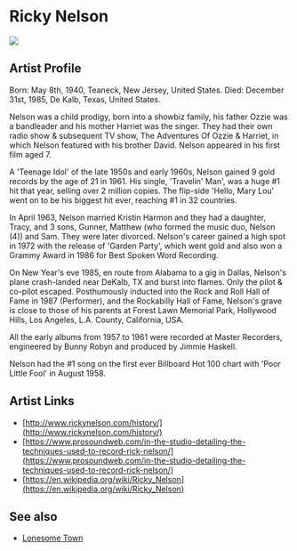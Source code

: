 # Ricky Nelson

![](../../asssets/artists/Ricky_Nelson.png)

## Artist Profile

Born: May 8th, 1940, Teaneck, New Jersey, United States.
Died: December 31st, 1985, De Kalb, Texas, United States.

Nelson was a child prodigy, born into a showbiz family, his father Ozzie was a bandleader and his mother Harriet was the singer. They had their own radio show & subsequent TV show, The Adventures Of Ozzie & Harriet, in which Nelson featured with his brother David. Nelson appeared in his first film aged 7.

A 'Teenage Idol' of the late 1950s and early 1960s, Nelson gained 9 gold records by the age of 21 in 1961. His single, 'Travelin' Man', was a huge #1 hit that year, selling over 2 million copies. The flip-side 'Hello, Mary Lou' went on to be his biggest hit ever, reaching #1 in 32 countries.

In April 1963, Nelson married Kristin Harmon and they had a daughter, Tracy, and 3 sons, Gunner, Matthew (who formed the music duo, Nelson (4)) and Sam. They were later divorced. Nelson's career gained a high spot in 1972 with the release of 'Garden Party', which went gold and also won a Grammy Award in 1986 for Best Spoken Word Recording.

On New Year's eve 1985, en route from Alabama to a gig in Dallas, Nelson's plane crash-landed near DeKalb, TX and burst into flames. Only the pilot & co-pilot escaped. Posthumously inducted into the Rock and Roll Hall of Fame in 1987 (Performer), and the Rockabilly Hall of Fame, Nelson's grave is close to those of his parents at Forest Lawn Memorial Park, Hollywood Hills, Los Angeles, L.A. County, California, USA.

All the early albums from 1957 to 1961 were recorded at Master Recorders, engineered by Bunny Robyn and produced by Jimmie Haskell.

Nelson had the #1 song on the first ever Billboard Hot 100 chart with 'Poor Little Fool' in August 1958.

## Artist Links

- [http://www.rickynelson.com/history/](http://www.rickynelson.com/history/)
- [https://www.prosoundweb.com/in-the-studio-detailing-the-techniques-used-to-record-rick-nelson/](https://www.prosoundweb.com/in-the-studio-detailing-the-techniques-used-to-record-rick-nelson/)
- [https://en.wikipedia.org/wiki/Ricky_Nelson](https://en.wikipedia.org/wiki/Ricky_Nelson)


## See also

- [Lonesome Town](Ricky_Nelson-Lonesome_Town.md)

